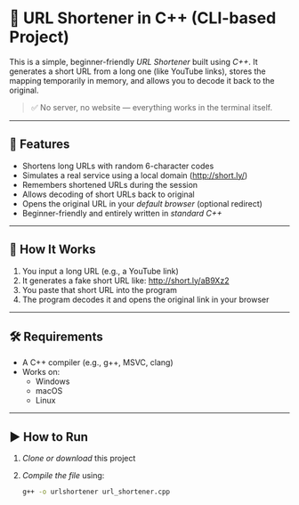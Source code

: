 # 🔗 URL Shortener in C++ (CLI-based Project)

This is a simple, beginner-friendly *URL Shortener* built using *C++*. It generates a short URL from a long one (like YouTube links), stores the mapping temporarily in memory, and allows you to decode it back to the original.

> ✅ No server, no website — everything works in the terminal itself.

---

## 📌 Features

- Shortens long URLs with random 6-character codes
- Simulates a real service using a local domain (http://short.ly/)
- Remembers shortened URLs during the session
- Allows decoding of short URLs back to original
- Opens the original URL in your *default browser* (optional redirect)
- Beginner-friendly and entirely written in *standard C++*

---

## 🚀 How It Works

1. You input a long URL (e.g., a YouTube link)
2. It generates a fake short URL like: http://short.ly/aB9Xz2
3. You paste that short URL into the program
4. The program decodes it and opens the original link in your browser

---

## 🛠️ Requirements

- A C++ compiler (e.g., g++, MSVC, clang)
- Works on:
  - Windows
  - macOS
  - Linux

---

## ▶️ How to Run

1. *Clone or download* this project
2. *Compile the file* using:

   ```bash
   g++ -o urlshortener url_shortener.cpp
